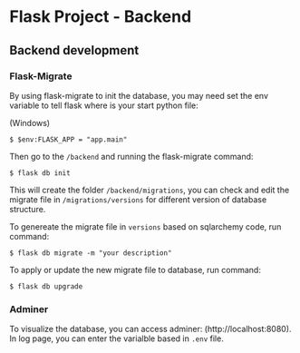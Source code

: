 # Flask Project - Backend

## Backend development

### Flask-Migrate
By using flask-migrate to init the database, you may need set the env variable to tell flask where is your start python file:

(Windows)
```console
$ $env:FLASK_APP = "app.main"
```

Then go to the `/backend` and running the flask-migrate command:

```console
$ flask db init
```

This will create the folder `/backend/migrations`, you can check and edit the migrate file in `/migrations/versions` for different version of database structure. 

To genereate the migrate file in `versions` based on sqlarchemy code, run command:

```console
$ flask db migrate -m "your description"
```

To apply or update the new migrate file to database, run command:

```console
$ flask db upgrade
```

### Adminer

To visualize the database, you can access adminer: (http://localhost:8080). In log page, you can enter the varialble based in `.env` file.
